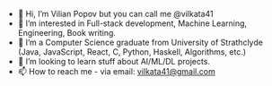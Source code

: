 - 👋 Hi, I’m Vilian Popov but you can call me @vilkata41
- 👀 I’m interested in Full-stack development, Machine Learning, Engineering, Book writing.
- 🌱 I’m a Computer Science graduate from University of Strathclyde (Java, JavaScript, React, C, Python, Haskell, Algorithms, etc.)
- 💞️ I’m looking to learn stuff about AI/ML/DL projects.
- 📫 How to reach me - via email: vilkata41@gmail.com

<!---
vilkata41/vilkata41 is a ✨ special ✨ repository because its `README.md` (this file) appears on your GitHub profile.
You can click the Preview link to take a look at your changes.
--->
